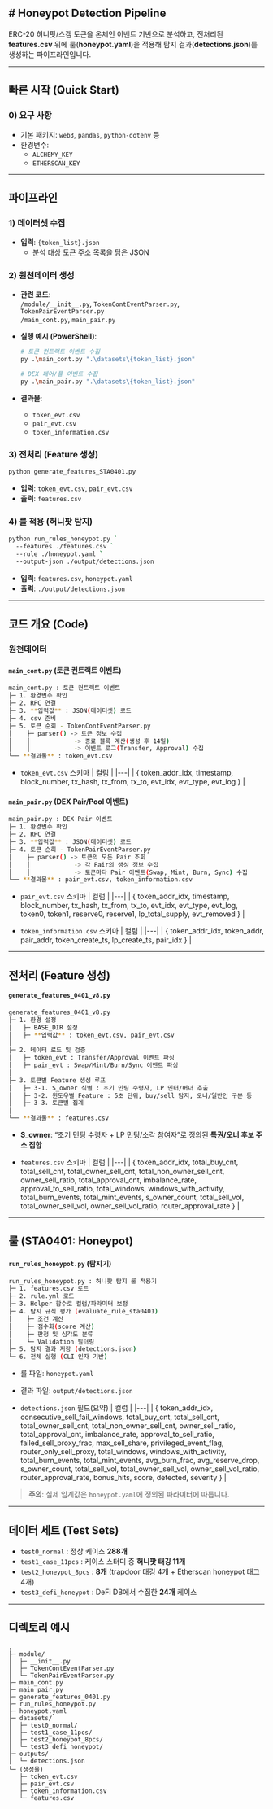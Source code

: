 ## # Honeypot Detection Pipeline

ERC-20 허니팟/스캠 토큰을 온체인 이벤트 기반으로 분석하고, 전처리된 **features.csv** 위에 룰(**honeypot.yaml**)을 적용해 탐지 결과(**detections.json**)를 생성하는 파이프라인입니다.

---

## 빠른 시작 (Quick Start)

### 0) 요구 사항
- 기본 패키지: `web3`, `pandas`, `python-dotenv` 등  
- 환경변수:
  - `ALCHEMY_KEY`
  - `ETHERSCAN_KEY`

---

## 파이프라인

### 1) 데이터셋 수집

- **입력**: `{token_list}.json`  
  - 분석 대상 토큰 주소 목록을 담은 JSON

### 2) 원천데이터 생성

- **관련 코드**:  
  `/module/__init__.py`, `TokenContEventParser.py`, `TokenPairEventParser.py`  
  `/main_cont.py`, `main_pair.py`

- **실행 예시 (PowerShell)**:
  ```bash
  # 토큰 컨트랙트 이벤트 수집
  py .\main_cont.py ".\datasets\{token_list}.json"

  # DEX 페어/풀 이벤트 수집
  py .\main_pair.py ".\datasets\{token_list}.json"
  ```

- **결과물**:
  - `token_evt.csv`
  - `pair_evt.csv`
  - `token_information.csv`

### 3) 전처리 (Feature 생성)

```bash
python generate_features_STA0401.py
```

- **입력**: `token_evt.csv`, `pair_evt.csv`  
- **출력**: `features.csv`

### 4) 룰 적용 (허니팟 탐지)

```bash
python run_rules_honeypot.py `
  --features ./features.csv `
  --rule ./honeypot.yaml `
  --output-json ./output/detections.json
```

- **입력**: `features.csv`, `honeypot.yaml`  
- **출력**: `./output/detections.json`

---

## 코드 개요 (Code)

### 원천데이터

#### `main_cont.py` (토큰 컨트랙트 이벤트)

```bash
main_cont.py : 토큰 컨트랙트 이벤트 
├─ 1. 환경변수 확인 
├─ 2. RPC 연결 
├─ 3. **입력값** : JSON(데이터셋) 로드 
├─ 4. csv 준비 
├─ 5. 토큰 순회 - TokenContEventParser.py
│    ├─ parser() -> 토큰 정보 수집 
│    │            -> 종료 블록 계산(생성 후 14일) 
│    │            -> 이벤트 로그(Transfer, Approval) 수집
└── **결과물** : token_evt.csv 
```

- `token_evt.csv` 스키마
| 컬럼 |
|---|
| { token_addr_idx, timestamp, block_number, tx_hash, tx_from, tx_to, evt_idx, evt_type, evt_log } |

#### `main_pair.py` (DEX Pair/Pool 이벤트)

```bash
main_pair.py : DEX Pair 이벤트 
├─ 1. 환경변수 확인 
├─ 2. RPC 연결 
├─ 3. **입력값** : JSON(데이터셋) 로드 
├─ 4. 토큰 순회 - TokenPairEventParser.py
│    ├─ parser() -> 토큰의 모든 Pair 조회 
│    │            -> 각 Pair의 생성 정보 수집 
│    │            -> 토큰마다 Pair 이벤트(Swap, Mint, Burn, Sync) 수집
└── **결과물** : pair_evt.csv, token_information.csv  
```

- `pair_evt.csv` 스키마
| 컬럼 |
|---|
| { token_addr_idx, timestamp, block_number, tx_hash, tx_from, tx_to, evt_idx, evt_type, evt_log, token0, token1, reserve0, reserve1, lp_total_supply, evt_removed } |

- `token_information.csv` 스키마
| 컬럼 |
|---|
| { token_addr_idx, token_addr, pair_addr, token_create_ts, lp_create_ts, pair_idx } |

---

## 전처리 (Feature 생성)

#### `generate_features_0401_v8.py`

```bash
generate_features_0401_v8.py
├─ 1. 환경 설정
│   ├─ BASE_DIR 설정
│   ├─ **입력값** : token_evt.csv, pair_evt.csv
│
├─ 2. 데이터 로드 및 검증 
│   ├─ token_evt : Transfer/Approval 이벤트 파싱
│   ├─ pair_evt : Swap/Mint/Burn/Sync 이벤트 파싱
│
├─ 3. 토큰별 Feature 생성 루프 
│   ├─ 3-1. S_owner 식별 : 초기 민팅 수령자, LP 민터/버너 추출 
│   ├─ 3-2. 윈도우별 Feature : 5초 단위, buy/sell 탐지, 오너/일반인 구분 등 
│   ├─ 3-3. 토큰별 집계 
│
└── **결과물** : features.csv 
```

- **S_owner**: “초기 민팅 수령자 + LP 민팅/소각 참여자”로 정의된 **특권/오너 후보 주소 집합**

- `features.csv` 스키마
| 컬럼 |
|---|
| { token_addr_idx, total_buy_cnt, total_sell_cnt, total_owner_sell_cnt, total_non_owner_sell_cnt, owner_sell_ratio, total_approval_cnt, imbalance_rate, approval_to_sell_ratio, total_windows, windows_with_activity, total_burn_events, total_mint_events, s_owner_count, total_sell_vol, total_owner_sell_vol, owner_sell_vol_ratio, router_approval_rate } |

---

## 룰 (STA0401: Honeypot)

#### `run_rules_honeypot.py` (탐지기)

```bash
run_rules_honeypot.py : 허니팟 탐지 룰 적용기
├─ 1. features.csv 로드
├─ 2. rule.yml 로드
├─ 3. Helper 함수로 컬럼/파라미터 보정
├─ 4. 탐지 규칙 평가 (evaluate_rule_sta0401)
│    ├─ 조건 계산
│    ├─ 점수화(score 계산)
│    ├─ 판정 및 심각도 분류
│    └─ Validation 필터링
├─ 5. 탐지 결과 저장 (detections.json)
└─ 6. 전체 실행 (CLI 인자 기반)
```

- 룰 파일: `honeypot.yaml`  
- 결과 파일: `output/detections.json`

- `detections.json` 필드(요약)
| 컬럼 |
|---|
| { token_addr_idx, consecutive_sell_fail_windows, total_buy_cnt, total_sell_cnt, total_owner_sell_cnt, total_non_owner_sell_cnt, owner_sell_ratio, total_approval_cnt, imbalance_rate, approval_to_sell_ratio, failed_sell_proxy_frac, max_sell_share, privileged_event_flag, router_only_sell_proxy, total_windows, windows_with_activity, total_burn_events, total_mint_events, avg_burn_frac, avg_reserve_drop, s_owner_count, total_sell_vol, total_owner_sell_vol, owner_sell_vol_ratio, router_approval_rate, bonus_hits, score, detected, severity } |

> **주의**: 실제 임계값은 `honeypot.yaml`에 정의된 파라미터에 따릅니다.

---

## 데이터 세트 (Test Sets)

- `test0_normal` : 정상 케이스 **288개**
- `test1_case_11pcs` : 케이스 스터디 중 **허니팟 태깅 11개**
- `test2_honeypot_8pcs` : **8개** (trapdoor 태깅 4개 + Etherscan honeypot 태그 4개)
- `test3_defi_honeypot` : DeFi DB에서 수집한 **24개** 케이스

---

## 디렉토리 예시

```
.
├─ module/
│  ├─ __init__.py
│  ├─ TokenContEventParser.py
│  └─ TokenPairEventParser.py
├─ main_cont.py
├─ main_pair.py
├─ generate_features_0401.py
├─ run_rules_honeypot.py
├─ honeypot.yaml
├─ datasets/
│  ├─ test0_normal/
│  ├─ test1_case_11pcs/
│  ├─ test2_honeypot_8pcs/
│  └─ test3_defi_honeypot/
├─ outputs/
│  └─ detections.json
└─ (생성물)
   ├─ token_evt.csv
   ├─ pair_evt.csv
   ├─ token_information.csv
   └─ features.csv
```
